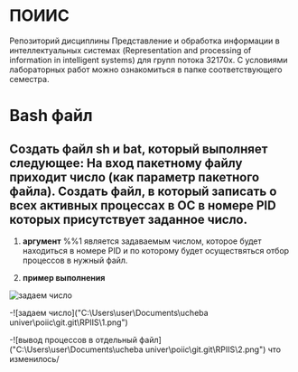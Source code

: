 
# ПОИИС
 Репозиторий дисциплины Представление и обработка информации в интеллектуальных системах 
 (Representation and processing of information in intelligent systems) для групп потока 32170х.
 С условиями лабораторных работ можно ознакомиться в папке соответствующего семестра.
# Bash файл 
## Создать файл sh и bat, который выполняет следующее: На вход пакетному файлу приходит число (как параметр пакетного файла). Создать файл, в  который записать о всех активных процессах в ОС в номере PID которых присутствует заданное число.
                                     
1) **аргумент** %%1 является задаваемым числом, которое будет находиться в номере PID и по которому будет осуществяться отбор процессов в нужный файл.

2) **пример выполнения** 


<image src="C:\Users\user\Documents\ucheba univer\poiic\git.git\RPIIS\1.png" alt="задаем число">

   -![задаем число]("C:\Users\user\Documents\ucheba univer\poiic\git.git\RPIIS\1.png")


   -![вывод процессов в отдельный файл]("C:\Users\user\Documents\ucheba univer\poiic\git.git\RPIIS\2.png")
что изменилось/














